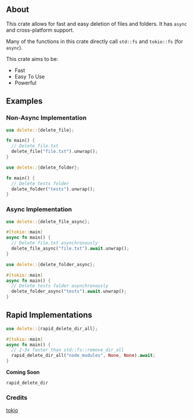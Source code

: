 ## About

This crate allows for fast and easy deletion of files and folders. It has `async` and cross-platform support.

Many of the functions in this crate directly call `std::fs` and `tokio::fs` (for `async`).

This crate aims to be:
 * Fast
 * Easy To Use
 * Powerful

## Examples

### Non-Async Implementation
```rs
use delete::{delete_file};

fn main() {
  // Delete file.txt
  delete_file("file.txt").unwrap();  
}
```

```rs
use delete::{delete_folder};

fn main() {
  // Delete tests folder
  delete_folder("tests").unwrap();  
}
```

### Async Implementation
```rs
use delete::{delete_file_async};

#[tokio::main]
async fn main() {
  // Delete file.txt asynchronously
  delete_file_async("file.txt").await.unwrap();
}
```

```rs
use delete::{delete_folder_async};

#[tokio::main]
async fn main() {
  // Delete tests folder asynchronously
  delete_folder_async("tests").await.unwrap();
}
```

## Rapid Implementations 
```rs
use delete::{rapid_delete_dir_all};

#[tokio::main]
async fn main() {
  // 2-3x faster than std::fs::remove_dir_all
  rapid_delete_dir_all("node_modules", None, None).await;
}
```

**Coming Soon**

`rapid_delete_dir`

### Credits
[tokio](https://crates.io/crates/tokio)
